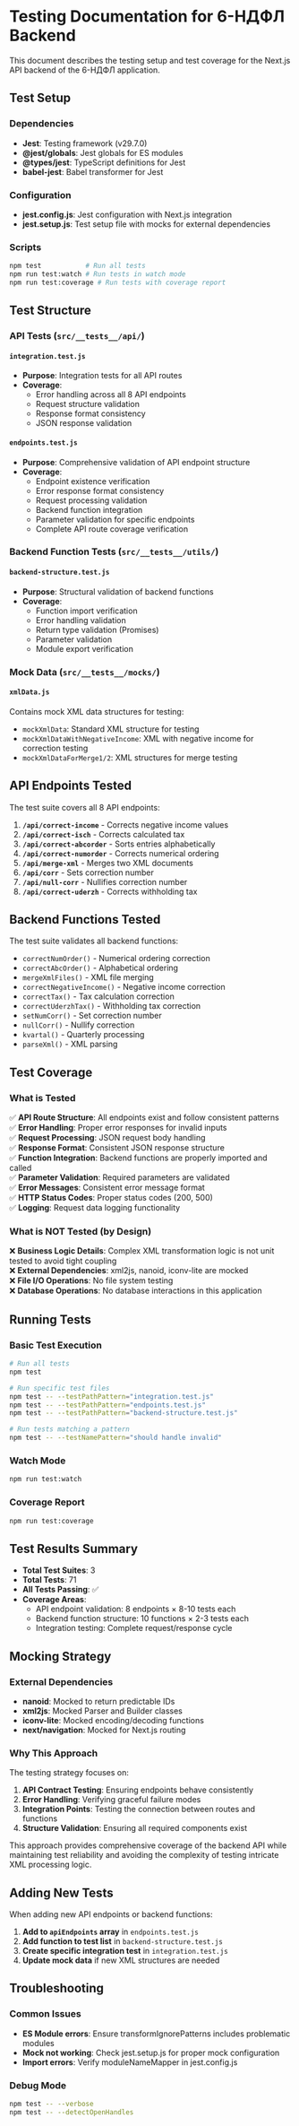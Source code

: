 # Testing Documentation for 6-НДФЛ Backend

This document describes the testing setup and test coverage for the Next.js API backend of the 6-НДФЛ application.

## Test Setup

### Dependencies
- **Jest**: Testing framework (v29.7.0)
- **@jest/globals**: Jest globals for ES modules
- **@types/jest**: TypeScript definitions for Jest
- **babel-jest**: Babel transformer for Jest

### Configuration
- **jest.config.js**: Jest configuration with Next.js integration
- **jest.setup.js**: Test setup file with mocks for external dependencies

### Scripts
```bash
npm test           # Run all tests
npm run test:watch # Run tests in watch mode
npm run test:coverage # Run tests with coverage report
```

## Test Structure

### API Tests (`src/__tests__/api/`)

#### `integration.test.js`
- **Purpose**: Integration tests for all API routes
- **Coverage**: 
  - Error handling across all 8 API endpoints
  - Request structure validation
  - Response format consistency
  - JSON response validation

#### `endpoints.test.js`
- **Purpose**: Comprehensive validation of API endpoint structure
- **Coverage**:
  - Endpoint existence verification
  - Error response format consistency
  - Request processing validation
  - Backend function integration
  - Parameter validation for specific endpoints
  - Complete API route coverage verification

### Backend Function Tests (`src/__tests__/utils/`)

#### `backend-structure.test.js`
- **Purpose**: Structural validation of backend functions
- **Coverage**:
  - Function import verification
  - Error handling validation
  - Return type validation (Promises)
  - Parameter validation
  - Module export verification

### Mock Data (`src/__tests__/mocks/`)

#### `xmlData.js`
Contains mock XML data structures for testing:
- `mockXmlData`: Standard XML structure for testing
- `mockXmlDataWithNegativeIncome`: XML with negative income for correction testing
- `mockXmlDataForMerge1/2`: XML structures for merge testing

## API Endpoints Tested

The test suite covers all 8 API endpoints:

1. **`/api/correct-income`** - Corrects negative income values
2. **`/api/correct-isch`** - Corrects calculated tax
3. **`/api/correct-abcorder`** - Sorts entries alphabetically  
4. **`/api/correct-numorder`** - Corrects numerical ordering
5. **`/api/merge-xml`** - Merges two XML documents
6. **`/api/corr`** - Sets correction number
7. **`/api/null-corr`** - Nullifies correction number
8. **`/api/correct-uderzh`** - Corrects withholding tax

## Backend Functions Tested

The test suite validates all backend functions:

- `correctNumOrder()` - Numerical ordering correction
- `correctAbcOrder()` - Alphabetical ordering
- `mergeXmlFiles()` - XML file merging
- `correctNegativeIncome()` - Negative income correction
- `correctTax()` - Tax calculation correction
- `correctUderzhTax()` - Withholding tax correction
- `setNumCorr()` - Set correction number
- `nullCorr()` - Nullify correction
- `kvartal()` - Quarterly processing
- `parseXml()` - XML parsing

## Test Coverage

### What is Tested
✅ **API Route Structure**: All endpoints exist and follow consistent patterns  
✅ **Error Handling**: Proper error responses for invalid inputs  
✅ **Request Processing**: JSON request body handling  
✅ **Response Format**: Consistent JSON response structure  
✅ **Function Integration**: Backend functions are properly imported and called  
✅ **Parameter Validation**: Required parameters are validated  
✅ **Error Messages**: Consistent error message format  
✅ **HTTP Status Codes**: Proper status codes (200, 500)  
✅ **Logging**: Request data logging functionality  

### What is NOT Tested (by Design)
❌ **Business Logic Details**: Complex XML transformation logic is not unit tested to avoid tight coupling  
❌ **External Dependencies**: xml2js, nanoid, iconv-lite are mocked  
❌ **File I/O Operations**: No file system testing  
❌ **Database Operations**: No database interactions in this application  

## Running Tests

### Basic Test Execution
```bash
# Run all tests
npm test

# Run specific test files
npm test -- --testPathPattern="integration.test.js"
npm test -- --testPathPattern="endpoints.test.js"
npm test -- --testPathPattern="backend-structure.test.js"

# Run tests matching a pattern
npm test -- --testNamePattern="should handle invalid"
```

### Watch Mode
```bash
npm run test:watch
```

### Coverage Report
```bash
npm run test:coverage
```

## Test Results Summary

- **Total Test Suites**: 3
- **Total Tests**: 71
- **All Tests Passing**: ✅
- **Coverage Areas**:
  - API endpoint validation: 8 endpoints × 8-10 tests each
  - Backend function structure: 10 functions × 2-3 tests each
  - Integration testing: Complete request/response cycle

## Mocking Strategy

### External Dependencies
- **nanoid**: Mocked to return predictable IDs
- **xml2js**: Mocked Parser and Builder classes
- **iconv-lite**: Mocked encoding/decoding functions
- **next/navigation**: Mocked for Next.js routing

### Why This Approach
The testing strategy focuses on:
1. **API Contract Testing**: Ensuring endpoints behave consistently
2. **Error Handling**: Verifying graceful failure modes
3. **Integration Points**: Testing the connection between routes and functions
4. **Structure Validation**: Ensuring all required components exist

This approach provides comprehensive coverage of the backend API while maintaining test reliability and avoiding the complexity of testing intricate XML processing logic.

## Adding New Tests

When adding new API endpoints or backend functions:

1. **Add to `apiEndpoints` array** in `endpoints.test.js`
2. **Add function to test list** in `backend-structure.test.js`
3. **Create specific integration test** in `integration.test.js`
4. **Update mock data** if new XML structures are needed

## Troubleshooting

### Common Issues
- **ES Module errors**: Ensure transformIgnorePatterns includes problematic modules
- **Mock not working**: Check jest.setup.js for proper mock configuration
- **Import errors**: Verify moduleNameMapper in jest.config.js

### Debug Mode
```bash
npm test -- --verbose
npm test -- --detectOpenHandles
```